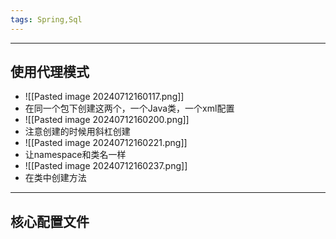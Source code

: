 ```yaml
---
tags: Spring,Sql
---
```


---

## 使用代理模式

 - ![[Pasted image 20240712160117.png]]
 - 在同一个包下创建这两个，一个Java类，一个xml配置
 - ![[Pasted image 20240712160200.png]]
 - 注意创建的时候用斜杠创建
 - ![[Pasted image 20240712160221.png]]
 - 让namespace和类名一样
 - ![[Pasted image 20240712160237.png]]
 - 在类中创建方法

---

## 核心配置文件

